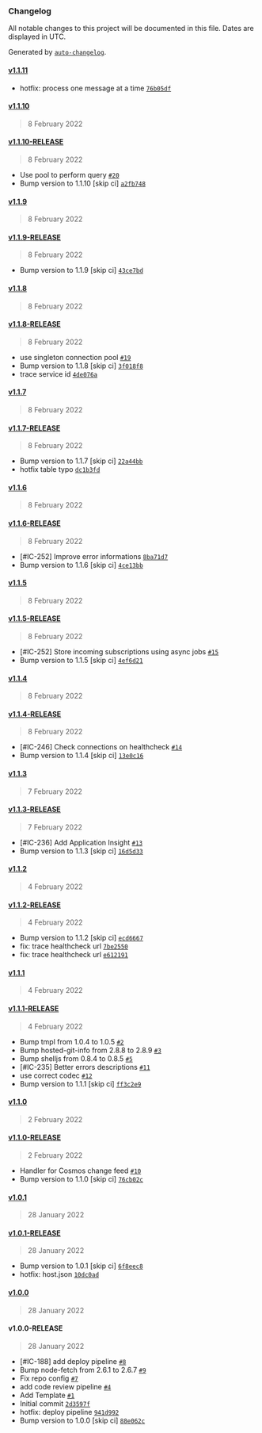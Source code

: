 ### Changelog

All notable changes to this project will be documented in this file. Dates are displayed in UTC.

Generated by [`auto-changelog`](https://github.com/CookPete/auto-changelog).

#### [v1.1.11](https://github.com/pagopa/io-subscription-migration/compare/v1.1.10...v1.1.11)

- hotfix: process one message at a time [`76b05df`](https://github.com/pagopa/io-subscription-migration/commit/76b05df320b687d34b96f2fc2ee90f417d0d6116)

#### [v1.1.10](https://github.com/pagopa/io-subscription-migration/compare/v1.1.10-RELEASE...v1.1.10)

> 8 February 2022

#### [v1.1.10-RELEASE](https://github.com/pagopa/io-subscription-migration/compare/v1.1.9...v1.1.10-RELEASE)

> 8 February 2022

- Use pool to perform query [`#20`](https://github.com/pagopa/io-subscription-migration/pull/20)
- Bump version to 1.1.10 [skip ci] [`a2fb748`](https://github.com/pagopa/io-subscription-migration/commit/a2fb74850fd426946361df39e03e195a0523feb1)

#### [v1.1.9](https://github.com/pagopa/io-subscription-migration/compare/v1.1.9-RELEASE...v1.1.9)

> 8 February 2022

#### [v1.1.9-RELEASE](https://github.com/pagopa/io-subscription-migration/compare/v1.1.8...v1.1.9-RELEASE)

> 8 February 2022

- Bump version to 1.1.9 [skip ci] [`43ce7bd`](https://github.com/pagopa/io-subscription-migration/commit/43ce7bddada29e9334fe3bf9ba89ae0cd1e3c073)

#### [v1.1.8](https://github.com/pagopa/io-subscription-migration/compare/v1.1.8-RELEASE...v1.1.8)

> 8 February 2022

#### [v1.1.8-RELEASE](https://github.com/pagopa/io-subscription-migration/compare/v1.1.7...v1.1.8-RELEASE)

> 8 February 2022

- use singleton connection pool [`#19`](https://github.com/pagopa/io-subscription-migration/pull/19)
- Bump version to 1.1.8 [skip ci] [`3f018f8`](https://github.com/pagopa/io-subscription-migration/commit/3f018f894675a7828fbd901c72033568d491c969)
- trace service id [`4de076a`](https://github.com/pagopa/io-subscription-migration/commit/4de076aec3d72c779d72bb335647522b726c80ac)

#### [v1.1.7](https://github.com/pagopa/io-subscription-migration/compare/v1.1.7-RELEASE...v1.1.7)

> 8 February 2022

#### [v1.1.7-RELEASE](https://github.com/pagopa/io-subscription-migration/compare/v1.1.6...v1.1.7-RELEASE)

> 8 February 2022

- Bump version to 1.1.7 [skip ci] [`22a44bb`](https://github.com/pagopa/io-subscription-migration/commit/22a44bb51cf4ae6fec394fb6d6439ee9b634d25f)
- hotfix table typo [`dc1b3fd`](https://github.com/pagopa/io-subscription-migration/commit/dc1b3fd059a05638010aeed9126c3113f9247c66)

#### [v1.1.6](https://github.com/pagopa/io-subscription-migration/compare/v1.1.6-RELEASE...v1.1.6)

> 8 February 2022

#### [v1.1.6-RELEASE](https://github.com/pagopa/io-subscription-migration/compare/v1.1.5...v1.1.6-RELEASE)

> 8 February 2022

- [#IC-252] Improve error informations [`8ba71d7`](https://github.com/pagopa/io-subscription-migration/commit/8ba71d71b3fe3eb971212854b6d7827e4d3e577d)
- Bump version to 1.1.6 [skip ci] [`4ce13bb`](https://github.com/pagopa/io-subscription-migration/commit/4ce13bbc36cc156a6ca81797518ced846612fb60)

#### [v1.1.5](https://github.com/pagopa/io-subscription-migration/compare/v1.1.5-RELEASE...v1.1.5)

> 8 February 2022

#### [v1.1.5-RELEASE](https://github.com/pagopa/io-subscription-migration/compare/v1.1.4...v1.1.5-RELEASE)

> 8 February 2022

- [#IC-252] Store incoming subscriptions using async jobs [`#15`](https://github.com/pagopa/io-subscription-migration/pull/15)
- Bump version to 1.1.5 [skip ci] [`4ef6d21`](https://github.com/pagopa/io-subscription-migration/commit/4ef6d2154a32d1b22faf2921e140358f51aeb6f6)

#### [v1.1.4](https://github.com/pagopa/io-subscription-migration/compare/v1.1.4-RELEASE...v1.1.4)

> 8 February 2022

#### [v1.1.4-RELEASE](https://github.com/pagopa/io-subscription-migration/compare/v1.1.3...v1.1.4-RELEASE)

> 8 February 2022

- [#IC-246] Check connections on healthcheck [`#14`](https://github.com/pagopa/io-subscription-migration/pull/14)
- Bump version to 1.1.4 [skip ci] [`13e0c16`](https://github.com/pagopa/io-subscription-migration/commit/13e0c16ee99cfae133e38db04c2ef19dda6d6f78)

#### [v1.1.3](https://github.com/pagopa/io-subscription-migration/compare/v1.1.3-RELEASE...v1.1.3)

> 7 February 2022

#### [v1.1.3-RELEASE](https://github.com/pagopa/io-subscription-migration/compare/v1.1.2...v1.1.3-RELEASE)

> 7 February 2022

- [#IC-236] Add Application Insight [`#13`](https://github.com/pagopa/io-subscription-migration/pull/13)
- Bump version to 1.1.3 [skip ci] [`16d5d33`](https://github.com/pagopa/io-subscription-migration/commit/16d5d339a93abee9dde3190d85677109a41db046)

#### [v1.1.2](https://github.com/pagopa/io-subscription-migration/compare/v1.1.2-RELEASE...v1.1.2)

> 4 February 2022

#### [v1.1.2-RELEASE](https://github.com/pagopa/io-subscription-migration/compare/v1.1.1...v1.1.2-RELEASE)

> 4 February 2022

- Bump version to 1.1.2 [skip ci] [`ecd6667`](https://github.com/pagopa/io-subscription-migration/commit/ecd6667692bea234b1eeb29fd8fc1e94635ab40e)
- fix: trace healthcheck url [`7be2550`](https://github.com/pagopa/io-subscription-migration/commit/7be2550f92fed0107ee806ac356acd0a3e6c0e74)
- fix: trace healthcheck url [`e612191`](https://github.com/pagopa/io-subscription-migration/commit/e6121917957a524dece1da9a2fb445e099193d23)

#### [v1.1.1](https://github.com/pagopa/io-subscription-migration/compare/v1.1.1-RELEASE...v1.1.1)

> 4 February 2022

#### [v1.1.1-RELEASE](https://github.com/pagopa/io-subscription-migration/compare/v1.1.0...v1.1.1-RELEASE)

> 4 February 2022

- Bump tmpl from 1.0.4 to 1.0.5 [`#2`](https://github.com/pagopa/io-subscription-migration/pull/2)
- Bump hosted-git-info from 2.8.8 to 2.8.9 [`#3`](https://github.com/pagopa/io-subscription-migration/pull/3)
- Bump shelljs from 0.8.4 to 0.8.5 [`#5`](https://github.com/pagopa/io-subscription-migration/pull/5)
- [#IC-235] Better errors descriptions [`#11`](https://github.com/pagopa/io-subscription-migration/pull/11)
- use correct codec [`#12`](https://github.com/pagopa/io-subscription-migration/pull/12)
- Bump version to 1.1.1 [skip ci] [`ff3c2e9`](https://github.com/pagopa/io-subscription-migration/commit/ff3c2e93ecd890fc54dfeb13205154fc9e0d614f)

#### [v1.1.0](https://github.com/pagopa/io-subscription-migration/compare/v1.1.0-RELEASE...v1.1.0)

> 2 February 2022

#### [v1.1.0-RELEASE](https://github.com/pagopa/io-subscription-migration/compare/v1.0.1...v1.1.0-RELEASE)

> 2 February 2022

- Handler for Cosmos change feed [`#10`](https://github.com/pagopa/io-subscription-migration/pull/10)
- Bump version to 1.1.0 [skip ci] [`76cb02c`](https://github.com/pagopa/io-subscription-migration/commit/76cb02c3932655890821a6667bd194b4d2ac063c)

#### [v1.0.1](https://github.com/pagopa/io-subscription-migration/compare/v1.0.1-RELEASE...v1.0.1)

> 28 January 2022

#### [v1.0.1-RELEASE](https://github.com/pagopa/io-subscription-migration/compare/v1.0.0...v1.0.1-RELEASE)

> 28 January 2022

- Bump version to 1.0.1 [skip ci] [`6f8eec8`](https://github.com/pagopa/io-subscription-migration/commit/6f8eec8ef850c1937f32eaafd050b6742a1547c9)
- hotfix: host.json [`10dc0ad`](https://github.com/pagopa/io-subscription-migration/commit/10dc0ad46a2f0c550ec3476e4b952000b1b374a7)

#### [v1.0.0](https://github.com/pagopa/io-subscription-migration/compare/v1.0.0-RELEASE...v1.0.0)

> 28 January 2022

#### v1.0.0-RELEASE

> 28 January 2022

- [#IC-188] add deploy pipeline [`#8`](https://github.com/pagopa/io-subscription-migration/pull/8)
- Bump node-fetch from 2.6.1 to 2.6.7 [`#9`](https://github.com/pagopa/io-subscription-migration/pull/9)
- Fix repo config [`#7`](https://github.com/pagopa/io-subscription-migration/pull/7)
- add code review pipeline [`#4`](https://github.com/pagopa/io-subscription-migration/pull/4)
- Add Template [`#1`](https://github.com/pagopa/io-subscription-migration/pull/1)
- Initial commit [`2d3597f`](https://github.com/pagopa/io-subscription-migration/commit/2d3597f211e4925171aaebcce1b578eaf490a102)
- hotfix: deploy pipeline [`941d992`](https://github.com/pagopa/io-subscription-migration/commit/941d9928cb8b52f4eeeb24b5ed012e667c49998c)
- Bump version to 1.0.0 [skip ci] [`88e062c`](https://github.com/pagopa/io-subscription-migration/commit/88e062ce4cb1f63576e2d3abcd2cea875178ac1f)
